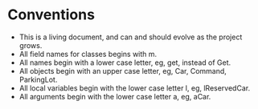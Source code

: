 # Conventions
- This is a living document, and can and should evolve as the project grows.
- All field names for classes begins with m.
- All names begin with a lower case letter, eg, get, instead of Get.
- All objects begin with an upper case letter, eg, Car, Command, ParkingLot.
- All local variables begin with the lower case letter l, eg, lReservedCar.
- All arguments begin with the lower case letter a, eg, aCar.



